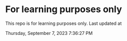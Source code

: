 # For learning purposes only
This repo is for learning purposes only.
Last updated at

Thursday, September 7, 2023 7:36:27 PM

